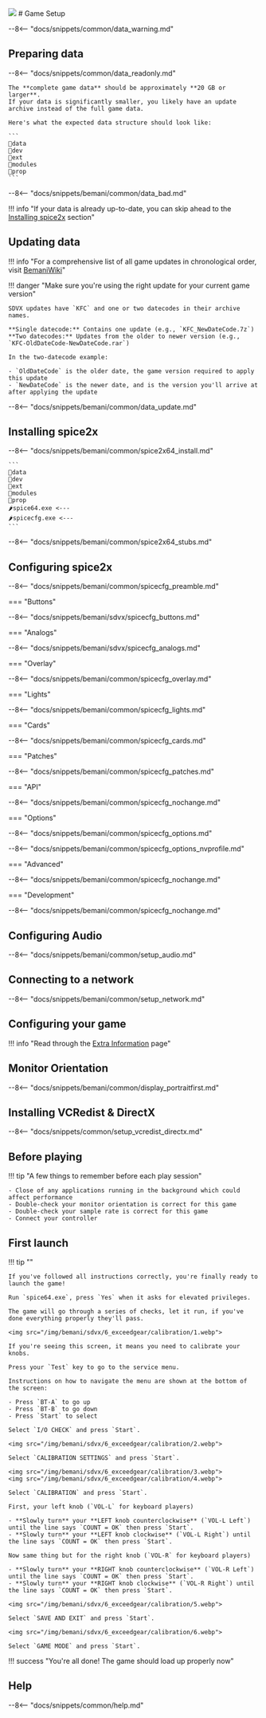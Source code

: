 <img class="header-logo" src="/img/bemani/sdvx/6_exceedgear/logo.webp">
# Game Setup

--8<-- "docs/snippets/common/data_warning.md"

## Preparing data

--8<-- "docs/snippets/common/data_readonly.md"

	The **complete game data** should be approximately **20 GB or larger**.  
	If your data is significantly smaller, you likely have an update archive instead of the full game data.

	Here's what the expected data structure should look like: 

	```
	📂data
	📂dev
	📂ext
	📂modules
	📂prop
	```

--8<-- "docs/snippets/bemani/common/data_bad.md"

!!! info "If your data is already up-to-date, you can skip ahead to the [Installing spice2x](#installing-spice2x) section"

## Updating data

!!! info "For a comprehensive list of all game updates in chronological order, visit [BemaniWiki](https://bemaniwiki.com/?SOUND+VOLTEX+EXCEED+GEAR#sdvxegvernew)"

!!! danger "Make sure you're using the right update for your current game version"

	SDVX updates have `KFC` and one or two datecodes in their archive names.

	**Single datecode:** Contains one update (e.g., `KFC_NewDateCode.7z`)  
	**Two datecodes:** Updates from the older to newer version (e.g., `KFC-OldDateCode-NewDateCode.rar`)

	In the two-datecode example:
 
	- `OldDateCode` is the older date, the game version required to apply this update
	- `NewDateCode` is the newer date, and is the version you'll arrive at after applying the update

--8<-- "docs/snippets/bemani/common/data_update.md"

## Installing spice2x

--8<-- "docs/snippets/bemani/common/spice2x64_install.md"

	```
	📂data
	📂dev
	📂ext
	📂modules
	📂prop
	🌶️spice64.exe <---
	🌶️spicecfg.exe <---
	```

--8<-- "docs/snippets/bemani/common/spice2x64_stubs.md"

## Configuring spice2x

--8<-- "docs/snippets/bemani/common/spicecfg_preamble.md"

=== "Buttons"

--8<-- "docs/snippets/bemani/sdvx/spicecfg_buttons.md"
  
=== "Analogs"

--8<-- "docs/snippets/bemani/sdvx/spicecfg_analogs.md"

=== "Overlay"

--8<-- "docs/snippets/bemani/common/spicecfg_overlay.md"

=== "Lights"

--8<-- "docs/snippets/bemani/common/spicecfg_lights.md"

=== "Cards"

--8<-- "docs/snippets/bemani/common/spicecfg_cards.md"

=== "Patches"

--8<-- "docs/snippets/bemani/common/spicecfg_patches.md"

=== "API"

--8<-- "docs/snippets/bemani/common/spicecfg_nochange.md"

=== "Options"

--8<-- "docs/snippets/bemani/common/spicecfg_options.md"

--8<-- "docs/snippets/bemani/common/spicecfg_options_nvprofile.md"

=== "Advanced"

--8<-- "docs/snippets/bemani/common/spicecfg_nochange.md"

=== "Development"

--8<-- "docs/snippets/bemani/common/spicecfg_nochange.md"

## Configuring Audio

--8<-- "docs/snippets/bemani/common/setup_audio.md"

## Connecting to a network

--8<-- "docs/snippets/bemani/common/setup_network.md"

## Configuring your game

!!! info "Read through the [Extra Information](extras.md) page"

## Monitor Orientation

--8<-- "docs/snippets/bemani/common/display_portraitfirst.md"

## Installing VCRedist & DirectX

--8<-- "docs/snippets/common/setup_vcredist_directx.md"

## Before playing

!!! tip "A few things to remember before each play session"

	- Close of any applications running in the background which could affect performance
	- Double-check your monitor orientation is correct for this game
	- Double-check your sample rate is correct for this game
	- Connect your controller
  
## First launch

!!! tip ""

	If you've followed all instructions correctly, you're finally ready to launch the game!

	Run `spice64.exe`, press `Yes` when it asks for elevated privileges.

	The game will go through a series of checks, let it run, if you've done everything properly they'll pass.

	<img src="/img/bemani/sdvx/6_exceedgear/calibration/1.webp">

	If you're seeing this screen, it means you need to calibrate your knobs.

	Press your `Test` key to go to the service menu.
	
	Instructions on how to navigate the menu are shown at the bottom of the screen:

	- Press `BT-A` to go up
	- Press `BT-B` to go down
	- Press `Start` to select
  
	Select `I/O CHECK` and press `Start`.

	<img src="/img/bemani/sdvx/6_exceedgear/calibration/2.webp">

	Select `CALIBRATION SETTINGS` and press `Start`.

	<img src="/img/bemani/sdvx/6_exceedgear/calibration/3.webp">
	<img src="/img/bemani/sdvx/6_exceedgear/calibration/4.webp">

	Select `CALIBRATION` and press `Start`.

	First, your left knob (`VOL-L` for keyboard players)

    - **Slowly turn** your **LEFT knob counterclockwise** (`VOL-L Left`) until the line says `COUNT = OK` then press `Start`.
	- **Slowly turn** your **LEFT knob clockwise** (`VOL-L Right`) until the line says `COUNT = OK` then press `Start`.

	Now same thing but for the right knob (`VOL-R` for keyboard players)

    - **Slowly turn** your **RIGHT knob counterclockwise** (`VOL-R Left`) until the line says `COUNT = OK` then press `Start`.
	- **Slowly turn** your **RIGHT knob clockwise** (`VOL-R Right`) until the line says `COUNT = OK` then press `Start`.
	
	<img src="/img/bemani/sdvx/6_exceedgear/calibration/5.webp">

	Select `SAVE AND EXIT` and press `Start`.

	<img src="/img/bemani/sdvx/6_exceedgear/calibration/6.webp">

	Select `GAME MODE` and press `Start`.
	
!!! success "You're all done! The game should load up properly now"

## Help

--8<-- "docs/snippets/common/help.md"
